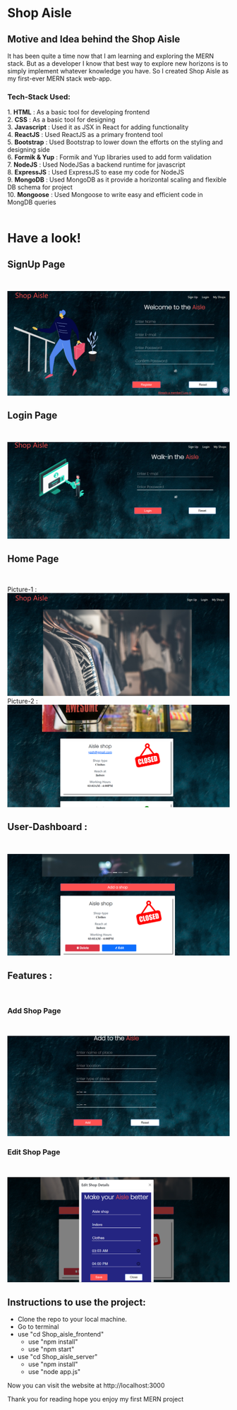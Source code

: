 <h1>Shop Aisle</h1>

<h2><b>Motive and Idea behind the Shop Aisle</b></h2>

It has been quite a time now that I am learning and exploring the MERN stack. But as a developer I know that best way to explore new horizons is to simply implement whatever knowledge you have. So I created Shop Aisle as my first-ever MERN stack web-app.
<h3><b>Tech-Stack Used:</b></h3>
1. <b>HTML</b> : As a basic tool for developing frontend<br/>
2. <b>CSS</b> : As a basic tool for designing <br/>
3. <b>Javascript</b> : Used it as JSX in React for adding functionality <br/>
4. <b>ReactJS</b> : Used ReactJS as a primary frontend tool<br/>
5. <b>Bootstrap</b> : Used Bootstrap to lower down the efforts on the styling and designing side <br/>
6. <b>Formik & Yup</b> : Formik and Yup libraries used to add form validation <br/>
7. <b>NodeJS</b> : Used NodeJSas a backend runtime for javascript<br/>
8. <b>ExpressJS</b> : Used ExpressJS to ease my code for NodeJS<br/>
9. <b>MongoDB</b> :  Used MongoDB as it provide a horizontal scaling and flexible DB schema for project <br/>
10. <b>Mongoose</b> : Used Mongoose to write easy and efficient code in MongDB queries<br/><br/>

<h1>Have a look!</h1>

<h2>SignUp Page</h2><br/>

![Sign-Up Page](Readme-Screenshots\SignUp-page.png "Signup page of Shop-Aisle")

<h2>Login Page</h2><br/>

![Log-In Page](Readme-Screenshots\LogIn-page.png "Login page of Shop-Aisle")

<h2>Home Page </h2><br/>

Picture-1 :
![Home Page](Readme-Screenshots\Pic1.png "Home Page of Shop-Aisle")
Picture-2 :
![Home Page](Readme-Screenshots\Pic2.png "Home Page of Shop-Aisle")

<h2>User-Dashboard : </h2><br/>

![User Dashboard Page](Readme-Screenshots\UserDashboard.png "User Dashboard  of Shop-Aisle")

<h2>Features : </h2><br/>
<h3>Add Shop Page</h3><br/>

![Add Shop Page](Readme-Screenshots\ShopAddPage.png "Add Shop page of Shop-Aisle")

<h3>Edit Shop Page</h3><br/>

![Edit Shop Page](Readme-Screenshots\EditPage.png "Edit Shop page of Shop-Aisle")
<br/>
<h2>Instructions to use the project:</h2>
<ul>
<li> Clone the repo to your local machine.</li>
<li> Go to terminal </li>
<li>use "cd Shop_aisle_frontend" 
     <ul>
     <li>
        use "npm install" 
     </li>
     <li>
        use "npm start" 
     </li>
     </ul> 
</li>
<li>use "cd Shop_aisle_server" 
     <ul>
     <li>
        use "npm install" 
     </li>
     <li>
        use "node app.js" 
     </li>
     </ul> 
</li>
</ul>

Now you can visit the website at http://localhost:3000

Thank you for reading hope you enjoy my first MERN project
